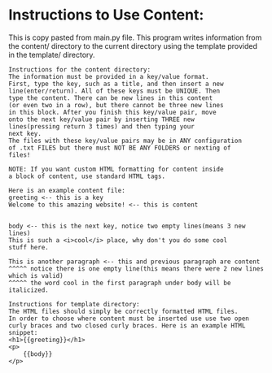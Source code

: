 # Instructions to Use Content:
This is copy pasted from main.py file.
This program writes information from the content/ directory
    to the current directory using the template provided in the
    template/ directory.

    Instructions for the content directory:
    The information must be provided in a key/value format.
    First, type the key, such as a title, and then insert a new
    line(enter/return). All of these keys must be UNIQUE. Then 
    type the content. There can be new lines in this content
    (or even two in a row), but there cannot be three new lines 
    in this block. After you finish this key/value pair, move
    onto the next key/value pair by inserting THREE new 
    lines(pressing return 3 times) and then typing your
    next key.
    The files with these key/value pairs may be in ANY configuration
    of .txt FILES but there must NOT BE ANY FOLDERS or nexting of
    files!

    NOTE: If you want custom HTML formatting for content inside
    a block of content, use standard HTML tags.

    Here is an example content file:
    greeting <-- this is a key
    Welcome to this amazing website! <-- this is content


    body <-- this is the next key, notice two empty lines(means 3 new lines)
    This is such a <i>cool</i> place, why don't you do some cool
    stuff here.

    This is another paragraph <-- this and previous paragraph are content
    ^^^^^ notice there is one empty line(this means there were 2 new lines
    which is valid)
    ^^^^^ the word cool in the first paragraph under body will be italicized.

    Instructions for template directory:
    The HTML files should simply be correctly formatted HTML files.
    In order to choose where content must be inserted use use two open
    curly braces and two closed curly braces. Here is an example HTML snippet:
    <h1>{{greeting}}</h1>
    <p>
        {{body}}
    </p>